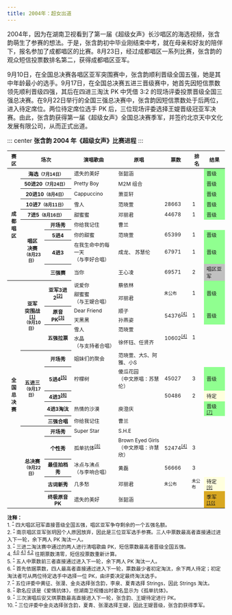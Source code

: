 ```yaml
---
title: 2004年：超女出道
---
```


2004年，因为在湖南卫视看到了第一届《超级女声》长沙唱区的海选视频，张含韵萌生了参赛的想法。于是，张含韵初中毕业刚结束中考，就在母亲和好友的陪伴下，报名参加了成都唱区的比赛。8月23日，经过成都唱区一系列比赛，张含韵的观众短信投票数排名第二，获得成都唱区亚军。

9月10日，在全国总决赛各唱区亚军突围赛中，张含韵顺利晋级全国五强，她是其中年龄最小的选手。9月17日，在全国总决赛五进三晋级赛中，她首先因短信票数领先顺利晋级四强，其后在四进三淘汰 PK 中凭借 3:2 的现场评委投票晋级全国三强总决赛。在9月22日举行的全国三强总决赛中，张含韵因短信票数处于后两位，进入待定席位。两位待定席位选手 PK 后，三位现场评委选择王媞晋级冠亚军决赛。由此，张含韵获得第一届《超级女声》全国总决赛季军，并签约北京天中文化发展有限公司，从而正式出道。

::: center
**张含韵 2004 年《超级女声》比赛进程**
:::
<table style="font-size:85%; width:101%;">
<thead>
<tr>
    <th>赛区</th>
    <th colspan="2">场次</th>
    <th>演唱歌曲</th>
    <th>原唱</th>
    <th>票数</th>
    <th>排名</th>
    <th>结果</th>
</tr>
</thead>
<tbody>
<tr>
    <th rowspan="9">成<br/>都<br/>唱<br/>区</th>
    <th colspan="2">海选<small>（7月14日）</small></th>
    <td>遗失的美好</td>
    <td>张韶涵</td>
    <td class="na"></td>
    <td class="na"></td>
    <td style="background:#90FF90">晋级</td>
</tr>
<tr>
    <th colspan="2">50进20<small>（7月24日）</small></th>
    <td>Pretty Boy</td>
    <td>M2M 组合</td>
    <td class="na"></td>
    <td class="na"></td>
    <td style="background:#90FF90">晋级</td>
</tr>
<tr>
    <th colspan="2">20进10<small>（8月4日）</small></th>
    <td>Cappuccino</td>
    <td>萧亚轩</td>
    <td class="na"></td>
    <td class="na"></td>
    <td style="background:#90FF90">晋级</td>
</tr>
<tr>
    <th colspan="2">10进7<small>（8月11日）</small></th>
    <td>雪人</td>
    <td>范晓萱</td>
    <td>28663</td>
    <td>1</td>
    <td style="background:#90FF90">晋级</td>
</tr>
<tr>
    <th colspan="2">7进5<small>（8月16日）</small></th>
    <td>甜蜜蜜</td>
    <td>邓丽君</td>
    <td>44678</td>
    <td>1</td>
    <td style="background:#90FF90">晋级</td>
</tr>
<tr>
    <th rowspan="4">唱区<br/>决赛<br/><small>（8月23日）</small></th>
    <th>开场秀</th>
    <td>你给我记住</td>
    <td>曹兰</td>
    <td class="na"></td>
    <td class="na"></td>
    <td class="na-grey"></td>
</tr>
<tr>
    <th>5进4</th>
    <td>你的甜蜜</td>
    <td>范晓萱</td>
    <td>65399</td>
    <td>1</td>
    <td style="background:#90FF90">晋级</td>
</tr>
<tr>
    <th>4进3</th>
    <td>在我生命中的每一天<br/>（与李好合唱）</td>
    <td>成龙、 苏慧伦</td>
    <td>67971</td>
    <td>1</td>
    <td style="background:#90FF90">晋级</td>
</tr>
<tr>
    <th>三强赛</th>
    <td>当你</td>
    <td>王心凌</td>
    <td>69571</td>
    <td>2</td>
    <td style="background:silver">唱区亚军</td>
</tr>
<tr>
    <th rowspan="16">全<br/>国<br/>总<br/>决<br/>赛</th>
    <th rowspan="6">亚军<br/>突围战<sup id="cite_ref-1"><a href="#cite_note-1">[1]</a></sup><br/><small>（9月10日）</small>
    </th>
    <th rowspan="2">
        亚军3进2<sup id="cite_ref-2"><a href="#cite_note-2">[2]</a></sup>
    </th>
    <td>说爱你</td>
    <td>蔡依林</td>
    <td rowspan="2" style="font-size:smaller;">未公布</td>
    <td rowspan="2">1</td>
    <td rowspan="2" style="background:#90FF90">晋级</td>
</tr>
<tr>
    <td>甜蜜蜜<br/>（与王媞合唱）</td>
    <td>邓丽君</td>
</tr>
<tr>
    <th rowspan="2">
        原音PK<sup id="cite_ref-3"><a href="#cite_note-3">[3]</a></sup>
    </th>
    <td>Dear Friend</td>
    <td>顺子</td>
    <td rowspan="2">
        54376<sup id="cite_ref-4-0"><a href="#cite_note-4-0">[4]</a></sup>
    </td>
<td rowspan="2">1
</td>
    <td rowspan="2" style="background:#90FF90">晋级</td>
</tr>
<tr>
    <td>天黑黑</td>
    <td>孙燕姿</td>
</tr>
<tr>
    <th rowspan="2">五强拉票</th>
    <td>雪人</td>
    <td>范晓萱</td>
    <td rowspan="2">
        10602<sup id="cite_ref-4-1"><a href="#cite_note-4-1">[4]</a></sup>
    </td>
    <td rowspan="2">1</td>
    <td rowspan="2" class="na-grey"></td>
</tr>
<tr>
    <td>水晶<br/>（与支持者合唱）</td>
    <td>徐怀钰、任贤齐</td>
</tr>
<tr>
    <th rowspan="5">五进三<br/><small>（9月17日）</small></th>
    <th>开场秀</th>
    <td>姐妹们的聚会</td>
    <td>范晓萱、大S、阿雅、小S</td>
    <td class="na"></td>
    <td class="na"></td>
    <td class="na-grey"></td>
</tr>
<tr>
    <th>
        5进4<sup id="cite_ref-5"><a href="#cite_note-5">[5]</a></sup>
    </th>
    <td>柠檬树</td>
    <td>傻瓜花园<br/>（中文原唱：苏慧伦）</td>
    <td>45027</td>
    <td>3</td>
    <td style="background:#90FF90">晋级</td>
</tr>
<tr>
    <th>
        4进3<sup id="cite_ref-6"><a href="#cite_note-6">[6]</a></sup>
    </th>
    <td class="na"></td>
    <td class="na"></td>
    <td>50486</td>
    <td>2</td>
    <td style="background:#FFD">待定</td>
</tr>
<tr>
    <th>4进3淘汰</th>
    <td>热情的沙漠</td>
    <td>庾澄庆</td>
    <td class="na"></td>
    <td class="na"></td>
    <td style="background:#90FF90">
        晋级<sup id="cite_ref-7"><a href="#cite_note-7">[7]</a></sup>
    </td>
</tr>
<tr>
    <th>三强合唱</th>
    <td>你给我记住</td>
    <td>曹兰</td>
    <td class="na"></td>
    <td class="na"></td>
    <td class="na-grey"></td>
</tr>
<tr>
    <th rowspan="5">总决赛<br/><small>（9月22日）</small></th>
    <th>开场秀</th>
    <td>Super Star</td>
    <td>S.H.E</td>
    <td class="na"></td>
    <td class="na"></td>
    <td class="na-grey"></td>
</tr>
<tr>
    <th>个性秀</th>
    <td>
        孤单抗体<sup id="cite_ref-8"><a href="#cite_note-8">[8]</a></sup>
    </td>
    <td>
        Brown Eyed Girls<br/>
        （中文原唱：许慧欣）
    </td>
    <td>
        52474<sup id="cite_ref-4-2"><a href="#cite_note-4-2">[4]</a></sup>
    </td>
    <td>3</td>
    <td class="na-grey"></td>
</tr>
<tr>
    <th>最佳拍档秀</th>
    <td>冰点与沸点<br/>（与李响合唱）</td>
    <td>黄磊</td>
    <td>56666</td>
    <td>3</td>
    <td class="na-grey"></td>
</tr>
<tr>
    <th>古词新秀</th>
    <td>几多愁</td>
    <td>邓丽君</td>
    <td style="font-size:smaller;">未公布</td>
    <td style="font-size:smaller;">未公布</td>
    <td style="background:#FFD;">
        待定<sup id="cite_ref-9"><a href="#cite_note-9">[9]</a></sup>
    </td>
</tr>
<tr>
    <th>终极原音PK</th>
    <td>遗失的美好</td>
    <td>张韶涵</td>
    <td class="na"></td>
    <td class="na"></td>
    <td style="background:#D9A821;">
        季军<sup id="cite_ref-10"><a href="#cite_note-10">[10]</a></sup>
    </td>
</tr>
</tbody>
</table>

<!--注释-->

<small>
<b>注释：</b><br/>
1. <sup id="cite_note-1"><a href="#cite_ref-1">^</a></sup> 四大唱区冠军直接晋级全国五强，唱区亚军争夺剩余的一个五强名额。<br/>
2. <sup id="cite_note-2"><a href="#cite_ref-2">^</a></sup> 南京唱区亚军张玥因个人原因放弃，因此是三位亚军选手参赛。三人中票数最高者直接通过进入下一轮，余下两人 PK 淘汰一人。<br/>
3. <sup id="cite_note-3"><a href="#cite_ref-3">^</a></sup> 三进二淘汰赛中通过的两人进行清唱歌曲 PK，短信票数最高者晋级全国五强。<br/>
4. <sup id="cite_note-4-0"><a href="#cite_ref-4-0">4.0</a></sup> <sup id="cite_note-4-1"><a href="#cite_ref-4-1">4.1</a></sup> <sup id="cite_note-4-2"><a href="#cite_ref-4-2">4.2</a></sup> 往期票数清零，短信投票数重新计算。<br/>
5. <sup id="cite_note-5"><a href="#cite_ref-5">^</a></sup> 五人中票数前三者直接通过进入下一轮，余下两人 PK 淘汰一人。<br/>
6. <sup id="cite_note-6"><a href="#cite_ref-6">^</a></sup> 首先依据票数，四人最高者直接通过进入下一轮，票数最少者初定淘汰，余下两人待定；初定淘汰者可从两位待定选手中选择一位 PK，由评委决定最终淘汰选手。<br/>
7. <sup id="cite_note-7"><a href="#cite_ref-7">^</a></sup> 五位评委中黄征、张漫、金炎选择张含韵，李泉、夏青选择 Strings，因此 Strings 淘汰。<br/>
8. <sup id="cite_note-8"><a href="#cite_ref-8">^</a></sup> 歌名应该是《爱情抗体》，但湖南卫视播出时歌名显示为《孤单抗体》。<br/>
9. <sup id="cite_note-9"><a href="#cite_ref-9">^</a></sup> 三次演唱后安又琪票数最高直接进入下一轮，张含韵、王媞待定进行 PK。<br/>
10. <sup id="cite_note-10"><a href="#cite_ref-10">^</a></sup> 三位评委中金炎选择张含韵，夏青、张漫选择王媞，因此王媞晋级，张含韵获得季军。
</small>